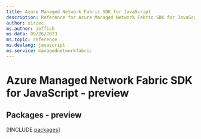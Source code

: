 ```yaml
---
title: Azure Managed Network Fabric SDK for JavaScript
description: Reference for Azure Managed Network Fabric SDK for JavaScript
author: xirzec
ms.author: jeffish
ms.data: 09/26/2023
ms.topic: reference
ms.devlang: javascript
ms.service: managednetworkfabric
---
```

# Azure Managed Network Fabric SDK for JavaScript - preview
## Packages - preview
[!INCLUDE [packages](managed-network-fabric-index.md)]